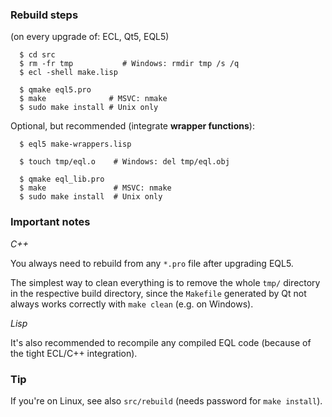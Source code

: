 
### Rebuild steps

(on every upgrade of: ECL, Qt5, EQL5)

```
  $ cd src
  $ rm -fr tmp           # Windows: rmdir tmp /s /q
  $ ecl -shell make.lisp
```

```
  $ qmake eql5.pro
  $ make              # MSVC: nmake
  $ sudo make install # Unix only
```

Optional, but recommended (integrate **wrapper functions**):

```
  $ eql5 make-wrappers.lisp
```

```
  $ touch tmp/eql.o    # Windows: del tmp/eql.obj
```

```
  $ qmake eql_lib.pro
  $ make               # MSVC: nmake
  $ sudo make install  # Unix only
```


### Important notes

*C++*

You always need to rebuild from any `*.pro` file after upgrading EQL5.

The simplest way to clean everything is to remove the whole `tmp/` directory in
the respective build directory, since the `Makefile` generated by Qt not always
works correctly with `make clean` (e.g. on Windows).

*Lisp*

It's also recommended to recompile any compiled EQL code (because of the tight
ECL/C++ integration).


### Tip

If you're on Linux, see also `src/rebuild` (needs password for `make install`).
